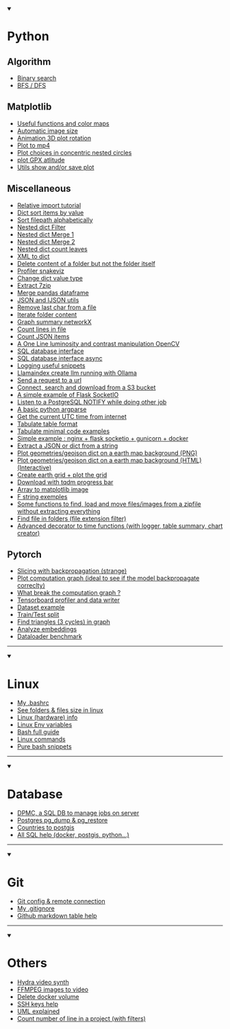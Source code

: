 
<details open>
  <summary>
    <h1>Python</h1>
  </summary>

## Algorithm
- [Binary search](https://gist.github.com/ArthurDelannoyazerty/a5dedffff413f8696ed70d8a3ef96b7b)
- [BFS / DFS](https://gist.github.com/ArthurDelannoyazerty/0d348fa60b9b247a28017813a20656fc)

## Matplotlib
- [Useful functions and color maps](https://gist.github.com/ArthurDelannoyazerty/96c082db5b95678c3754de37a5174569)
- [Automatic image size](https://gist.github.com/ArthurDelannoyazerty/83b59aba51deb70e4679b025443d5767)
- [Animation 3D plot rotation](https://gist.github.com/ArthurDelannoyazerty/577e1bb56b9a07d023fef6975fefe640)
- [Plot to mp4](https://gist.github.com/ArthurDelannoyazerty/49731ca5f8bfb759d86bc50434a37298)
- [Plot choices in concentric nested circles](https://gist.github.com/ArthurDelannoyazerty/65875b2e5b8adb2134b2e06ae8016afb)
- [plot GPX atlitude](https://gist.github.com/ArthurDelannoyazerty/eef54b621a702924e8f2b66dffb41075)
- [Utils show and/or save plot](https://gist.github.com/ArthurDelannoyazerty/b35f366d8168b96cc1a17bad6c0eb0c4)

## Miscellaneous
- [Relative import tutorial](https://gist.github.com/ArthurDelannoyazerty/1fad8f19b668ea4730c424356c8e44b7)
- [Dict sort items by value](https://gist.github.com/ArthurDelannoyazerty/ac7043e4880ac203d1207c413592ad2d)
- [Sort filepath alphabetically](https://gist.github.com/ArthurDelannoyazerty/01525649bb7011825bdf34ca585214a7)
- [Nested dict Filter](https://gist.github.com/ArthurDelannoyazerty/d6bc1caf98ad88f91d74bb68bed2fab3)
- [Nested dict Merge 1](https://gist.github.com/ArthurDelannoyazerty/0c63559ac10e6c488efd075601ce1fe8)
- [Nested dict Merge 2](https://gist.github.com/ArthurDelannoyazerty/6a8ef4d406e63b0768e576deabe5e170)
- [Nested dict count leaves](https://gist.github.com/ArthurDelannoyazerty/6b616e5b77ab448db2413451a9e2e594)
- [XML to dict](https://gist.github.com/ArthurDelannoyazerty/5191110aa41820936e8a0e5bde97be49)
- [Delete content of a folder but not the folder itself](https://gist.github.com/ArthurDelannoyazerty/0c4b1a7b0473e8d4ec8a90ed08378612)
- [Profiler snakeviz](https://gist.github.com/ArthurDelannoyazerty/6ab3cdb7f6c63e11796ae457213a46ac)
- [Change dict value type](https://gist.github.com/ArthurDelannoyazerty/671b0dedcf6aa16756315683c9e03aac)
- [Extract 7zip](https://gist.github.com/ArthurDelannoyazerty/0384de279199688e1e9d86760b5b0b78)
- [Merge pandas dataframe](https://gist.github.com/ArthurDelannoyazerty/8da055cac82c68ba851a84b3f7ee0666)
- [JSON and IJSON utils](https://gist.github.com/ArthurDelannoyazerty/c6c3573e5cf1423755aa4c800b850dcc)
- [Remove last char from a file](https://gist.github.com/ArthurDelannoyazerty/16db62d5742b043b2ae3ea94031cc182)
- [Iterate folder content](https://gist.github.com/ArthurDelannoyazerty/820fe4efd4ddaa22ab9b0b5010293961)
- [Graph summary networkX](https://gist.github.com/ArthurDelannoyazerty/34da5feab27ad8d4b4f1eea5498d130e)
- [Count lines in file](https://gist.github.com/ArthurDelannoyazerty/61fb02d9dbae92aad7f473bd4a97bcac)
- [Count JSON items](https://gist.github.com/ArthurDelannoyazerty/561f07606bfdb1aaa587a45b503ba3b3)
- [A One Line luminosity and contrast manipulation OpenCV](https://gist.github.com/ArthurDelannoyazerty/098a6233d182301e4e67d25536ecf763)
- [SQL database interface](https://gist.github.com/ArthurDelannoyazerty/7bf3eb9f01bbe4d21a36ec7ba1c39163)
- [SQL database interface async](https://gist.github.com/ArthurDelannoyazerty/102595e4d88d5acbf018b1dad72644de)
- [Logging useful snippets](https://gist.github.com/ArthurDelannoyazerty/3bba8c3b112960bfc8554b7e73e8b383)
- [Llamaindex create llm running with Ollama](https://gist.github.com/ArthurDelannoyazerty/67a9f37295a70e42d819d58724d05b4d)
- [Send a request to a url](https://gist.github.com/ArthurDelannoyazerty/b61009f888459dbe288fc92b88e94b01)
- [Connect, search and download from a S3 bucket](https://gist.github.com/ArthurDelannoyazerty/5e3ff5ac297791829aa2863f8256b359)
- [A simple example of Flask SocketIO](https://gist.github.com/ArthurDelannoyazerty/ce476c1774ce15c1fe98850bbea47df3)
- [Listen to a PostgreSQL NOTIFY while doing other job](https://gist.github.com/ArthurDelannoyazerty/426d2aa084aad644b215b8cacbffe914)
- [A basic python argparse](https://gist.github.com/ArthurDelannoyazerty/9929e4dc94eed095988f2e9dd2f7d1ae)
- [Get the current UTC time from internet](https://gist.github.com/ArthurDelannoyazerty/8f6422f9145bb559f9f509cc6426fa08)
- [Tabulate table format](https://gist.github.com/ArthurDelannoyazerty/4fa9e7e5a2afca863b3a4f6c42e0610a)
- [Tabulate minimal code examples](https://gist.github.com/ArthurDelannoyazerty/c2dfc597382824dbc5a62562b0725491)
- [Simple example : nginx + flask socketio + gunicorn + docker](https://gist.github.com/ArthurDelannoyazerty/dc009a45760cdd33e4d6fe0b8621d0e0)
- [Extract a JSON or dict from a string](https://gist.github.com/ArthurDelannoyazerty/38b62c702a9a200ccd3d011c5394f473)
- [Plot geometries/geojson dict on a earth map background (PNG)](https://gist.github.com/ArthurDelannoyazerty/98598c35d8dd75f11473bf765c01fc2f)
- [Plot geometries/geojson dict on a earth map background (HTML)(Interactive)](https://gist.github.com/ArthurDelannoyazerty/4eb5f41d0595c87b5864823be4bab641)
- [Create earth grid + plot the grid](https://gist.github.com/ArthurDelannoyazerty/1e60ce2b8e8284a9cf91d174292fe17b)
- [Download with tqdm progress bar](https://gist.github.com/ArthurDelannoyazerty/c09fe305e94d7759095e38134f34542c)
- [Array to matplotlib image](https://gist.github.com/ArthurDelannoyazerty/76a16a11bedaaf38575f4aa2e4660820)
- [F string exemples](https://gist.github.com/ArthurDelannoyazerty/591a4ee5e4028430a2a60973d002a5a0)
- [Some functions to find, load and move files/images from a zipfile without extracting everything](https://gist.github.com/ArthurDelannoyazerty/4148dd134baff553eea099f0a9b8ce0c)
- [Find file in folders (file extension filter)](https://gist.github.com/ArthurDelannoyazerty/934725155d75cb1f3637b3e197a1d25a)
- [Advanced decorator to time functions (with logger, table summary, chart creator)](https://gist.github.com/ArthurDelannoyazerty/ab5ebdff935e241a93dc8dbddb2de111)


## Pytorch
- [Slicing with backpropagation (strange)](https://gist.github.com/ArthurDelannoyazerty/61fd57fc798b1334e2cad6fd1f088c90)
- [Plot computation graph (ideal to see if the model backpropagate correclty)](https://gist.github.com/ArthurDelannoyazerty/0471f4f68fd6fd8addf9ff1dc6da3568)
- [What break the computation graph ?](https://gist.github.com/ArthurDelannoyazerty/2d3897c7e9e71b0199ab3aff0de335ee)
- [Tensorboard profiler and data writer](https://gist.github.com/ArthurDelannoyazerty/d75a238248ba96a7367d3d4baf29bf63)
- [Dataset example](https://gist.github.com/ArthurDelannoyazerty/00f4c3b90c23258c87ed16d6fe69b2cd)
- [Train/Test split](https://gist.github.com/ArthurDelannoyazerty/c7cfc9e4438d1708203c29931f486219)
- [Find triangles (3 cycles) in graph](https://gist.github.com/ArthurDelannoyazerty/2aa82057cda97e8c5804a405c562bfe0)
- [Analyze embeddings](https://gist.github.com/ArthurDelannoyazerty/57edebae5305ada6b8f2fe1f0305a1eb)
- [Dataloader benchmark](https://gist.github.com/ArthurDelannoyazerty/f9ab8b36a79c6f2045bf89c4ddbc8840)

</details>

-------------------------------------------------------------------------------------------------------------------------------------------------------------------------------

<details open>
  <summary>
    <h1>Linux</h1>
  </summary>

- [My .bashrc](https://gist.github.com/ArthurDelannoyazerty/a7ed4eee2781aa05e1f8911e487c8e80)
- [See folders & files size in linux](https://gist.github.com/ArthurDelannoyazerty/0929fde1e4598479596a8b82547bb9d5)
- [Linux (hardware) info](https://gist.github.com/ArthurDelannoyazerty/d7a39b9f54d72e52040b7b18664f0a82)
- [Linux Env variables](https://gist.github.com/ArthurDelannoyazerty/5e11f4672b0dd39a57fedfb394045577)
- [Bash full guide](https://gist.github.com/ArthurDelannoyazerty/5972ba09b57771fd260ad249e3ab5bd7)
- [Linux commands](https://gist.github.com/ArthurDelannoyazerty/3e4987ad8089d14f37db75ab8357772e)
- [Pure bash snippets](https://github.com/dylanaraps/pure-bash-bible/blob/master/README.md#table-of-contents)

</details>

-------------------------------------------------------------------------------------------------------------------------------------------------------------------------------

<details open>
  <summary>
    <h1>Database</h1>
  </summary>

- [DPMC, a SQL DB to manage jobs on server](https://gist.github.com/ArthurDelannoyazerty/3ead4909deb7de6a274f4650c27f937b)
- [Postgres pg_dump & pg_restore](https://gist.github.com/ArthurDelannoyazerty/575573a0f09769a49ff4f70fe96b0aeb)
- [Countries to postgis](https://gist.github.com/ArthurDelannoyazerty/6168929b279fbc169241e16ebabd34a9)
- [All SQL help (docker, postgis, python...)](https://gist.github.com/ArthurDelannoyazerty/cd69420a52df4fbf67e1fa9f084e5a26)

</details>

-------------------------------------------------------------------------------------------------------------------------------------------------------------------------------

<details open>
  <summary>
    <h1>Git</h1>
  </summary>

- [Git config & remote connection](https://gist.github.com/ArthurDelannoyazerty/e3137d62a35ae2fc007cd599fa1ecc7c)
- [My .gitignore](https://gist.github.com/ArthurDelannoyazerty/f304bf0d39de36854802c1d8e260bb61)
- [Github markdown table help](https://gist.github.com/ArthurDelannoyazerty/4809c453c5d03c9b248fdf6646968279)

</details>

-------------------------------------------------------------------------------------------------------------------------------------------------------------------------------

<details open>
  <summary>
    <h1>Others</h1>
  </summary>

- [Hydra video synth](https://gist.github.com/ArthurDelannoyazerty/2702c3af4c09840aaf1a6f4352fdff8f)
- [FFMPEG images to video](https://gist.github.com/ArthurDelannoyazerty/7bfbb4576b26ab2b739958ffbe21ef2a)
- [Delete docker volume](https://gist.github.com/ArthurDelannoyazerty/6aafb64e991e46f57c86073be1e03ec7)
- [SSH keys help](https://gist.github.com/ArthurDelannoyazerty/bf73d6c2534cd31e82a23675b05b35bc)
- [UML explained](https://gist.github.com/ArthurDelannoyazerty/c7200ce17e2016ac8d8439cb6986fc14)
- [Count number of line in a project (with filters)](https://gist.github.com/ArthurDelannoyazerty/1ec25a48471ba1c6777ab2f012b43480)

</details>

